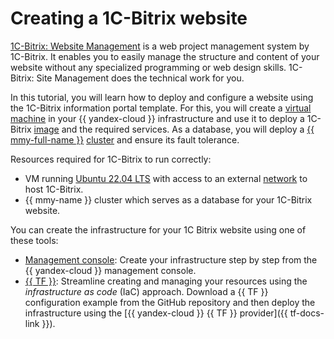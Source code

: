 # Creating a 1C-Bitrix website


[1C-Bitrix: Website Management](https://www.1c-bitrix.ru/products/cms/) is a web project management system by 1C-Bitrix. It enables you to easily manage the structure and content of your website without any specialized programming or web design skills. 1C-Bitrix: Site Management does the technical work for you.

In this tutorial, you will learn how to deploy and configure a website using the 1C-Bitrix information portal template. For this, you will create a [virtual machine](../../compute/concepts/vm.md) in your {{ yandex-cloud }} infrastructure and use it to deploy a 1C-Bitrix [image](../../compute/concepts/image.md) and the required services. As a database, you will deploy a [{{ mmy-full-name }}](../../managed-mysql/) [cluster](../../managed-mysql/concepts/index.md) and ensure its fault tolerance.

Resources required for 1C-Bitrix to run correctly:
* VM running [Ubuntu 22.04 LTS](/marketplace/products/yc/ubuntu-22-04-lts) with access to an external [network](../../vpc/concepts/network.md#network) to host 1C-Bitrix.
* {{ mmy-name }} cluster which serves as a database for your 1C-Bitrix website.

You can create the infrastructure for your 1C Bitrix website using one of these tools:
* [Management console](../../tutorials/web/bitrix-website/console.md): Create your infrastructure step by step from the {{ yandex-cloud }} management console.
* [{{ TF }}](../../tutorials/web/bitrix-website/terraform.md): Streamline creating and managing your resources using the _infrastructure as code_ (IaC) approach. Download a {{ TF }} configuration example from the GitHub repository and then deploy the infrastructure using the [{{ yandex-cloud }} {{ TF }} provider]({{ tf-docs-link }}).